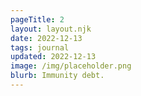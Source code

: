 ```yaml
---
pageTitle: 2
layout: layout.njk
date: 2022-12-13
tags: journal
updated: 2022-12-13
image: /img/placeholder.png
blurb: Immunity debt. 
---
```


